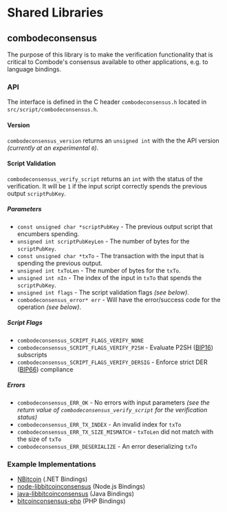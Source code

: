 Shared Libraries
================

## combodeconsensus

The purpose of this library is to make the verification functionality that is critical to Combode's consensus available to other applications, e.g. to language bindings.

### API

The interface is defined in the C header `combodeconsensus.h` located in  `src/script/combodeconsensus.h`.

#### Version

`combodeconsensus_version` returns an `unsigned int` with the the API version *(currently at an experimental `0`)*.

#### Script Validation

`combodeconsensus_verify_script` returns an `int` with the status of the verification. It will be `1` if the input script correctly spends the previous output `scriptPubKey`.

##### Parameters
- `const unsigned char *scriptPubKey` - The previous output script that encumbers spending.
- `unsigned int scriptPubKeyLen` - The number of bytes for the `scriptPubKey`.
- `const unsigned char *txTo` - The transaction with the input that is spending the previous output.
- `unsigned int txToLen` - The number of bytes for the `txTo`.
- `unsigned int nIn` - The index of the input in `txTo` that spends the `scriptPubKey`.
- `unsigned int flags` - The script validation flags *(see below)*.
- `combodeconsensus_error* err` - Will have the error/success code for the operation *(see below)*.

##### Script Flags
- `combodeconsensus_SCRIPT_FLAGS_VERIFY_NONE`
- `combodeconsensus_SCRIPT_FLAGS_VERIFY_P2SH` - Evaluate P2SH ([BIP16](https://github.com/bitcoin/bips/blob/master/bip-0016.mediawiki)) subscripts
- `combodeconsensus_SCRIPT_FLAGS_VERIFY_DERSIG` - Enforce strict DER ([BIP66](https://github.com/bitcoin/bips/blob/master/bip-0066.mediawiki)) compliance

##### Errors
- `combodeconsensus_ERR_OK` - No errors with input parameters *(see the return value of `combodeconsensus_verify_script` for the verification status)*
- `combodeconsensus_ERR_TX_INDEX` - An invalid index for `txTo`
- `combodeconsensus_ERR_TX_SIZE_MISMATCH` - `txToLen` did not match with the size of `txTo`
- `combodeconsensus_ERR_DESERIALIZE` - An error deserializing `txTo`

### Example Implementations
- [NBitcoin](https://github.com/NicolasDorier/NBitcoin/blob/master/NBitcoin/Script.cs#L814) (.NET Bindings)
- [node-libbitcoinconsensus](https://github.com/bitpay/node-libbitcoinconsensus) (Node.js Bindings)
- [java-libbitcoinconsensus](https://github.com/dexX7/java-libbitcoinconsensus) (Java Bindings)
- [bitcoinconsensus-php](https://github.com/Bit-Wasp/bitcoinconsensus-php) (PHP Bindings)
